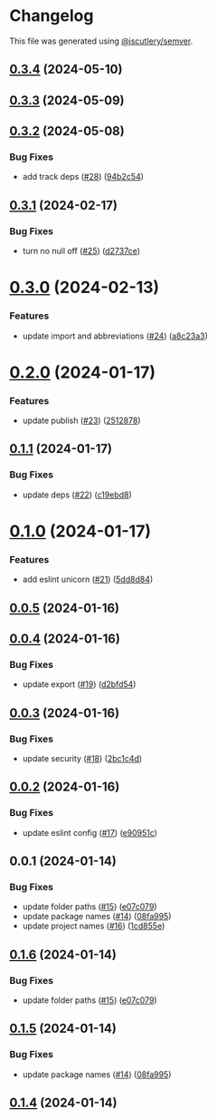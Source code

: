 # Changelog

This file was generated using [@jscutlery/semver](https://github.com/jscutlery/semver).

## [0.3.4](https://github.com/achieveagility/utils/compare/@aaos/eslint-config-0.3.3...@aaos/eslint-config-0.3.4) (2024-05-10)



## [0.3.3](https://github.com/achieveagility/utils/compare/@aaos/eslint-config-0.3.2...@aaos/eslint-config-0.3.3) (2024-05-09)



## [0.3.2](https://github.com/achieveagility/utils/compare/@aaos/eslint-config-0.3.1...@aaos/eslint-config-0.3.2) (2024-05-08)


### Bug Fixes

* add track deps ([#28](https://github.com/achieveagility/utils/issues/28)) ([94b2c54](https://github.com/achieveagility/utils/commit/94b2c54575db73ee81f6161da303f3be1d2ea212))



## [0.3.1](https://github.com/achieveagility/utils/compare/@aaos/eslint-config-0.3.0...@aaos/eslint-config-0.3.1) (2024-02-17)


### Bug Fixes

* turn no null off ([#25](https://github.com/achieveagility/utils/issues/25)) ([d2737ce](https://github.com/achieveagility/utils/commit/d2737ce88d0a0458c5136e7fff00a1b8b9bef61a))



# [0.3.0](https://github.com/achieveagility/utils/compare/@aaos/eslint-config-0.2.0...@aaos/eslint-config-0.3.0) (2024-02-13)


### Features

* update import and abbreviations ([#24](https://github.com/achieveagility/utils/issues/24)) ([a8c23a3](https://github.com/achieveagility/utils/commit/a8c23a3084a003b87d15bd7cfe3ff0565c4dc1d0))



# [0.2.0](https://github.com/achieveagility/utils/compare/@aaos/eslint-config-0.1.1...@aaos/eslint-config-0.2.0) (2024-01-17)


### Features

* update publish ([#23](https://github.com/achieveagility/utils/issues/23)) ([2512878](https://github.com/achieveagility/utils/commit/2512878a6eae76221e1c00cce9efd3a2e86922e7))



## [0.1.1](https://github.com/achieveagility/utils/compare/@aaos/eslint-config-0.1.0...@aaos/eslint-config-0.1.1) (2024-01-17)


### Bug Fixes

* update deps ([#22](https://github.com/achieveagility/utils/issues/22)) ([c19ebd8](https://github.com/achieveagility/utils/commit/c19ebd8e65fd22af786ef5d3ebfe97595606f255))



# [0.1.0](https://github.com/achieveagility/utils/compare/@aaos/eslint-config-0.0.5...@aaos/eslint-config-0.1.0) (2024-01-17)


### Features

* add eslint unicorn ([#21](https://github.com/achieveagility/utils/issues/21)) ([5dd8d84](https://github.com/achieveagility/utils/commit/5dd8d8420611ea4dead99d7e57ce8ddb3a087dd0))



## [0.0.5](https://github.com/achieveagility/utils/compare/@aaos/eslint-config-0.0.4...@aaos/eslint-config-0.0.5) (2024-01-16)



## [0.0.4](https://github.com/achieveagility/utils/compare/@aaos/eslint-config-0.0.3...@aaos/eslint-config-0.0.4) (2024-01-16)


### Bug Fixes

* update export ([#19](https://github.com/achieveagility/utils/issues/19)) ([d2bfd54](https://github.com/achieveagility/utils/commit/d2bfd54d8a0aea5340e1e1eb2f775639bb5bc8b1))



## [0.0.3](https://github.com/achieveagility/utils/compare/@aaos/eslint-config-0.0.2...@aaos/eslint-config-0.0.3) (2024-01-16)


### Bug Fixes

* update security ([#18](https://github.com/achieveagility/utils/issues/18)) ([2bc1c4d](https://github.com/achieveagility/utils/commit/2bc1c4d1c77f4f6aea5a8aa0e3fb622b16a44ebd))



## [0.0.2](https://github.com/achieveagility/utils/compare/@aaos/eslint-config-0.0.1...@aaos/eslint-config-0.0.2) (2024-01-16)


### Bug Fixes

* update eslint config ([#17](https://github.com/achieveagility/utils/issues/17)) ([e90951c](https://github.com/achieveagility/utils/commit/e90951c382aa1ec7c52a0d9233c1aca7e0207730))



## 0.0.1 (2024-01-14)


### Bug Fixes

* update folder paths ([#15](https://github.com/achieveagility/utils/issues/15)) ([e07c079](https://github.com/achieveagility/utils/commit/e07c0792a8e60e60823e963e6873c07a214aa3ff))
* update package names ([#14](https://github.com/achieveagility/utils/issues/14)) ([08fa995](https://github.com/achieveagility/utils/commit/08fa995356a7a29ac09ab1f6dafa8c861d6aa079))
* update project names ([#16](https://github.com/achieveagility/utils/issues/16)) ([1cd855e](https://github.com/achieveagility/utils/commit/1cd855efad605dd0485c001eda55d6d2ab6bd805))



## [0.1.6](https://github.com/achieveagility/utils/compare/@aaos/config-eslint-0.1.5...@aaos/config-eslint-0.1.6) (2024-01-14)


### Bug Fixes

* update folder paths ([#15](https://github.com/achieveagility/utils/issues/15)) ([e07c079](https://github.com/achieveagility/utils/commit/e07c0792a8e60e60823e963e6873c07a214aa3ff))



## [0.1.5](https://github.com/achieveagility/utils/compare/@aaos/config-eslint-0.1.4...@aaos/config-eslint-0.1.5) (2024-01-14)


### Bug Fixes

* update package names ([#14](https://github.com/achieveagility/utils/issues/14)) ([08fa995](https://github.com/achieveagility/utils/commit/08fa995356a7a29ac09ab1f6dafa8c861d6aa079))



## [0.1.4](https://github.com/achieveagility/utils/compare/@aaos/config-eslint-0.1.3...@aaos/config-eslint-0.1.4) (2024-01-14)
